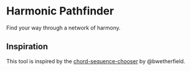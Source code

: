 # Harmonic Pathfinder

Find your way through a network of harmony.

## Inspiration

This tool is inspired by the [chord-sequence-chooser](https://github.com/bwetherfield/chord-sequence-chooser) by
@bwetherfield.
